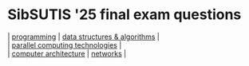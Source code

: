 # SibSUTIS '25 final exam questions
| [programming](prog.md) | [data structures & algorithms](dsa.md) |<br>
| [parallel computing technologies](pct.md) |<br>
| [computer architecture](arch.md) | [networks](nets.md) |<br>

